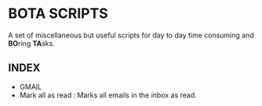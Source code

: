 # BOTA SCRIPTS

A set of miscellaneous but useful scripts for day to day time consuming and **BO**ring **TA**sks.

## INDEX
- GMAIL
 - Mark all as read : Marks all emails in the inbox as read.   
